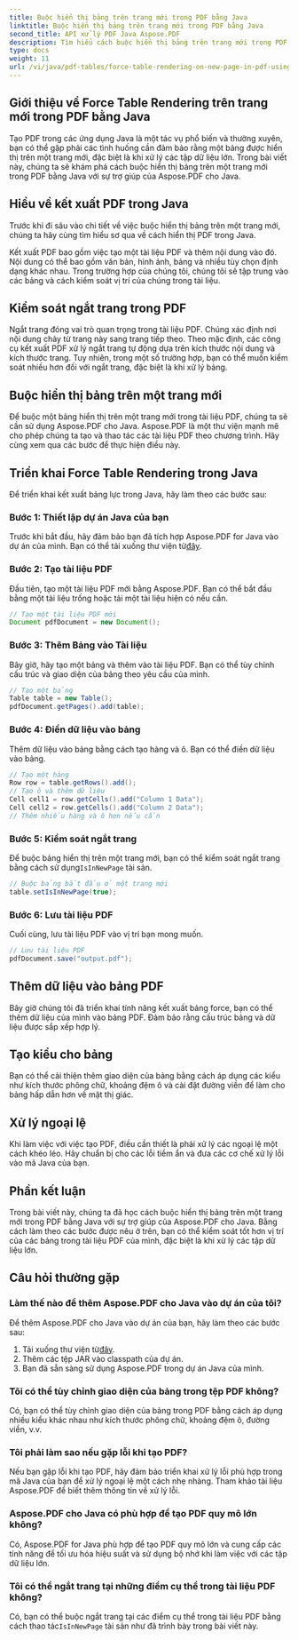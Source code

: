 ```yaml
---
title: Buộc hiển thị bảng trên trang mới trong PDF bằng Java
linktitle: Buộc hiển thị bảng trên trang mới trong PDF bằng Java
second_title: API xử lý PDF Java Aspose.PDF
description: Tìm hiểu cách buộc hiển thị bảng trên trang mới trong PDF bằng Java với Aspose.PDF. Hướng dẫn từng bước này bao gồm mã nguồn và mẹo chuyên gia để định dạng tài liệu PDF chính xác.
type: docs
weight: 11
url: /vi/java/pdf-tables/force-table-rendering-on-new-page-in-pdf-using-java/
---
```


## Giới thiệu về Force Table Rendering trên trang mới trong PDF bằng Java

Tạo PDF trong các ứng dụng Java là một tác vụ phổ biến và thường xuyên, bạn có thể gặp phải các tình huống cần đảm bảo rằng một bảng được hiển thị trên một trang mới, đặc biệt là khi xử lý các tập dữ liệu lớn. Trong bài viết này, chúng ta sẽ khám phá cách buộc hiển thị bảng trên một trang mới trong PDF bằng Java với sự trợ giúp của Aspose.PDF cho Java.

## Hiểu về kết xuất PDF trong Java

Trước khi đi sâu vào chi tiết về việc buộc hiển thị bảng trên một trang mới, chúng ta hãy cùng tìm hiểu sơ qua về cách hiển thị PDF trong Java.

Kết xuất PDF bao gồm việc tạo một tài liệu PDF và thêm nội dung vào đó. Nội dung có thể bao gồm văn bản, hình ảnh, bảng và nhiều tùy chọn định dạng khác nhau. Trong trường hợp của chúng tôi, chúng tôi sẽ tập trung vào các bảng và cách kiểm soát vị trí của chúng trong tài liệu.

## Kiểm soát ngắt trang trong PDF

Ngắt trang đóng vai trò quan trọng trong tài liệu PDF. Chúng xác định nơi nội dung chảy từ trang này sang trang tiếp theo. Theo mặc định, các công cụ kết xuất PDF xử lý ngắt trang tự động dựa trên kích thước nội dung và kích thước trang. Tuy nhiên, trong một số trường hợp, bạn có thể muốn kiểm soát nhiều hơn đối với ngắt trang, đặc biệt là khi xử lý bảng.

## Buộc hiển thị bảng trên một trang mới

Để buộc một bảng hiển thị trên một trang mới trong tài liệu PDF, chúng ta sẽ cần sử dụng Aspose.PDF cho Java. Aspose.PDF là một thư viện mạnh mẽ cho phép chúng ta tạo và thao tác các tài liệu PDF theo chương trình. Hãy cùng xem qua các bước để thực hiện điều này.

## Triển khai Force Table Rendering trong Java

Để triển khai kết xuất bảng lực trong Java, hãy làm theo các bước sau:

### Bước 1: Thiết lập dự án Java của bạn

 Trước khi bắt đầu, hãy đảm bảo bạn đã tích hợp Aspose.PDF for Java vào dự án của mình. Bạn có thể tải xuống thư viện từ[đây](https://releases.aspose.com/pdf/java/).

### Bước 2: Tạo tài liệu PDF

Đầu tiên, tạo một tài liệu PDF mới bằng Aspose.PDF. Bạn có thể bắt đầu bằng một tài liệu trống hoặc tải một tài liệu hiện có nếu cần.

```java
// Tạo một tài liệu PDF mới
Document pdfDocument = new Document();
```

### Bước 3: Thêm Bảng vào Tài liệu

Bây giờ, hãy tạo một bảng và thêm vào tài liệu PDF. Bạn có thể tùy chỉnh cấu trúc và giao diện của bảng theo yêu cầu của mình.

```java
// Tạo một bảng
Table table = new Table();
pdfDocument.getPages().add(table);
```

### Bước 4: Điền dữ liệu vào bảng

Thêm dữ liệu vào bảng bằng cách tạo hàng và ô. Bạn có thể điền dữ liệu vào bảng.

```java
// Tạo một hàng
Row row = table.getRows().add();
// Tạo ô và thêm dữ liệu
Cell cell1 = row.getCells().add("Column 1 Data");
Cell cell2 = row.getCells().add("Column 2 Data");
// Thêm nhiều hàng và ô hơn nếu cần
```

### Bước 5: Kiểm soát ngắt trang

 Để buộc bảng hiển thị trên một trang mới, bạn có thể kiểm soát ngắt trang bằng cách sử dụng`IsInNewPage` tài sản.

```java
// Buộc bảng bắt đầu ở một trang mới
table.setIsInNewPage(true);
```

### Bước 6: Lưu tài liệu PDF

Cuối cùng, lưu tài liệu PDF vào vị trí bạn mong muốn.

```java
// Lưu tài liệu PDF
pdfDocument.save("output.pdf");
```

## Thêm dữ liệu vào bảng PDF

Bây giờ chúng tôi đã triển khai tính năng kết xuất bảng force, bạn có thể thêm dữ liệu của mình vào bảng PDF. Đảm bảo rằng cấu trúc bảng và dữ liệu được sắp xếp hợp lý.

## Tạo kiểu cho bảng

Bạn có thể cải thiện thêm giao diện của bảng bằng cách áp dụng các kiểu như kích thước phông chữ, khoảng đệm ô và cài đặt đường viền để làm cho bảng hấp dẫn hơn về mặt thị giác.

## Xử lý ngoại lệ

Khi làm việc với việc tạo PDF, điều cần thiết là phải xử lý các ngoại lệ một cách khéo léo. Hãy chuẩn bị cho các lỗi tiềm ẩn và đưa các cơ chế xử lý lỗi vào mã Java của bạn.

## Phần kết luận

Trong bài viết này, chúng ta đã học cách buộc hiển thị bảng trên một trang mới trong PDF bằng Java với sự trợ giúp của Aspose.PDF cho Java. Bằng cách làm theo các bước được nêu ở trên, bạn có thể kiểm soát tốt hơn vị trí của các bảng trong tài liệu PDF của mình, đặc biệt là khi xử lý các tập dữ liệu lớn.

## Câu hỏi thường gặp

### Làm thế nào để thêm Aspose.PDF cho Java vào dự án của tôi?

Để thêm Aspose.PDF cho Java vào dự án của bạn, hãy làm theo các bước sau:
1.  Tải xuống thư viện từ[đây](https://releases.aspose.com/pdf/java/).
2. Thêm các tệp JAR vào classpath của dự án.
3. Bạn đã sẵn sàng sử dụng Aspose.PDF trong dự án Java của mình.

### Tôi có thể tùy chỉnh giao diện của bảng trong tệp PDF không?

Có, bạn có thể tùy chỉnh giao diện của bảng trong PDF bằng cách áp dụng nhiều kiểu khác nhau như kích thước phông chữ, khoảng đệm ô, đường viền, v.v.

### Tôi phải làm sao nếu gặp lỗi khi tạo PDF?

Nếu bạn gặp lỗi khi tạo PDF, hãy đảm bảo triển khai xử lý lỗi phù hợp trong mã Java của bạn để xử lý ngoại lệ một cách nhẹ nhàng. Tham khảo tài liệu Aspose.PDF để biết thêm thông tin về xử lý lỗi.

### Aspose.PDF cho Java có phù hợp để tạo PDF quy mô lớn không?

Có, Aspose.PDF for Java phù hợp để tạo PDF quy mô lớn và cung cấp các tính năng để tối ưu hóa hiệu suất và sử dụng bộ nhớ khi làm việc với các tập dữ liệu lớn.

### Tôi có thể ngắt trang tại những điểm cụ thể trong tài liệu PDF không?

 Có, bạn có thể buộc ngắt trang tại các điểm cụ thể trong tài liệu PDF bằng cách thao tác`IsInNewPage` tài sản như đã trình bày trong bài viết này.